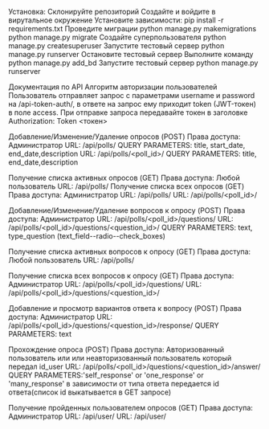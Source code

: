 
Установка:
Склонируйте репозиторий
Создайте и войдите в вирутальное окружение
Установите зависимости:
pip install -r requirements.txt
Проведите миграции
python manage.py makemigrations
python manage.py migrate
Создайте суперпользователя
python manage.py createsuperuser
Запустите тестовый сервер
python manage.py runserver
Остановите тестовый сервер
Выполните команду
python manage.py add_bd
Запустите тестовый сервер
python manage.py runserver

Документация по API
Алгоритм авторизации пользователей
Пользователь отправляет запрос с параметрами username и password на /api-token-auth/, 
в ответе на запрос ему приходит token (JWT-токен) в поле access.
При отправке запроса передавайте токен в заголовке Authorization: Token <токен>

Добавление/Изменение/Удаление опросов (POST)
Права доступа: Администратор
URL: /api/polls/
QUERY PARAMETERS: title, start_date, end_date,description
URL: /api/polls/<poll_id>/
QUERY PARAMETERS: title, end_date,description

Получение списка активных опросов (GET)
Права доступа: Любой пользователь
URL: /api/polls/
Получение списка всех опросов (GET)
Права доступа: Администратор
URL: /api/polls/
URL: /api/polls/<poll_id>/


Добавление/Изменение/Удаление вопросов к опросу (POST)
Права доступа: Администратор
URL: /api/polls/<poll_id>/questions/
URL: /api/polls/<poll_id>/questions/<question_id>/
QUERY PARAMETERS: text, type_question (text_field--radio--check_boxes)

Получение списка активных вопросов к опросу (GET)
Права доступа: Любой пользователь
URL: /api/polls/

Получение списка всех вопросов к опросу (GET)
Права доступа: Администратор
URL: /api/polls/<poll_id>/questions/
URL: /api/polls/<poll_id>/questions/<question_id>/


Добавление и просмотр вариантов ответа к вопросу (POST)
Права доступа: Администратор
URL: /api/polls/<poll_id>/questions/<question_id>/response/
QUERY PARAMETERS: text



Прохождение опроса (POST)
Права доступа: Авторизованный пользователь или или неавторизованный пользователь который передал id_user
URL: /api/polls/<poll_id>/questions/<question_id>/answer/
QUERY PARAMETERS:'self_response' or 'one_response' or 'many_response' в зависимости от типа ответа передается id ответа(список id выкатывается в GET  запросе)

Получение пройденных пользователем опросов (GET)
Права доступа: Администратор
URL: /api/user/
URL: /api/user/<id>